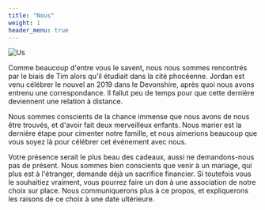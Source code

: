 ```yaml
---
title: "Nous"
weight: 1
header_menu: true
---
```


![Us](images/us.jpeg)

Comme beaucoup d'entre vous le savent, nous nous sommes rencontrés par le
biais de Tim alors qu'il étudiait dans la cité phocéenne. Jordan est venu
célébrer le nouvel an 2019 dans le Devonshire, après quoi nous avons entrenu une
correspondance. Il fallut peu de temps pour que cette dernière deviennent une
relation à distance.

Nous sommes conscients de la chance immense que nous avons de nous être trouvés,
et d'avoir fait deux merveilleux enfants. Nous marier est la dernière étape
pour cimenter notre famille, et nous aimerions beaucoup que vous soyez là pour
célébrer cet événement avec nous.

Votre présence serait le plus beau des cadeaux, aussi ne demandons-nous pas
de présent. Nous sommes bien conscients que venir à un mariage, qui plus est à
l'étranger, demande déjà un sacrifice financier. Si toutefois vous le souhaitiez
vraiment, vous pourrez faire un don à une association de notre choix sur place.
Nous communiquerons plus à ce propos, et expliquerons les raisons de ce choix à
une date ultérieure.
